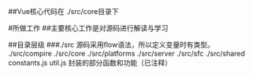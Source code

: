 ##Vue核心代码在 ./src/core目录下
    

#所做工作
   ##主要核心工作是对源码进行解读与学习 
   
##目录层级 
###./src
    源码采用flow语法，所以定义变量时有类型。
    ./src/compire
    ./src/core
    ./src/platforms
    ./src/server
    ./src/sfc
    ./src/shared
        constants.js
        util.js 封装的部分函数和功能（已注释）